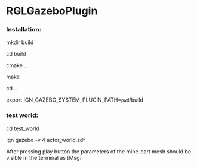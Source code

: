 # RGLGazeboPlugin
### Installation:

mkdir build

cd build

cmake ..

make

cd ..

export IGN_GAZEBO_SYSTEM_PLUGIN_PATH=`pwd`/build

### test world:

cd test_world

ign gazebo -v 4 actor_world.sdf

After pressing play button the parameters of the mine-cart mesh should be visible in the terminal as [Msg]